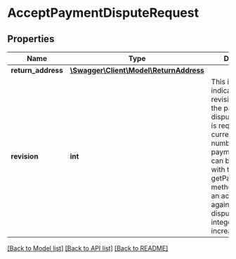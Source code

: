# AcceptPaymentDisputeRequest

## Properties
Name | Type | Description | Notes
------------ | ------------- | ------------- | -------------
**return_address** | [**\Swagger\Client\Model\ReturnAddress**](ReturnAddress.md) |  | [optional] 
**revision** | **int** | This integer value indicates the revision number of the payment dispute. This field is required. The current revision number for a payment dispute can be retrieved with the getPaymentDispute method. Each time an action is taken against a payment dispute, this integer value increases by 1. | [optional] 

[[Back to Model list]](../../README.md#documentation-for-models) [[Back to API list]](../../README.md#documentation-for-api-endpoints) [[Back to README]](../../README.md)


